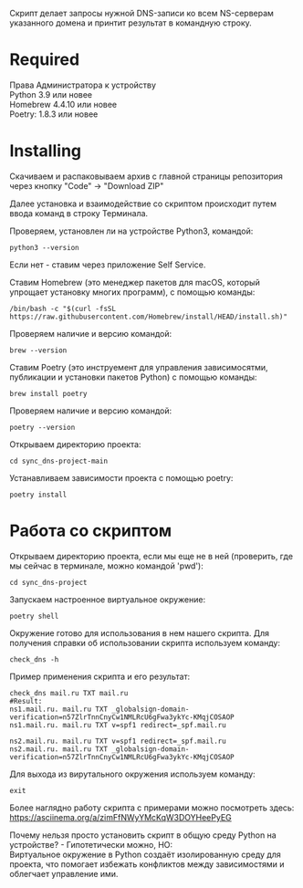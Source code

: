 Скрипт делает запросы нужной DNS-записи ко всем NS-серверам указанного домена и принтит результат в командную строку.

# Required
Права Администратора к устройству  
Python 3.9 или новее  
Homebrew 4.4.10 или новее  
Poetry: 1.8.3 или новее  
    
# Installing

Скачиваем и распаковываем архив с главной страницы репозитория через кнопку "Code" -> "Download ZIP"

Далее установка и взаимодействие со скриптом происходит путем ввода команд в строку Терминала.

Проверяем, установлен ли на устройстве Python3, командой:
    
    python3 --version
Если нет - ставим через приложение Self Service.

Ставим Homebrew (это менеджер пакетов для macOS, который упрощает установку многих программ), с помощью команды:

    /bin/bash -c "$(curl -fsSL https://raw.githubusercontent.com/Homebrew/install/HEAD/install.sh)"
Проверяем наличие и версию командой:
    
    brew --version

Ставим Poetry (это инструемент для управления зависимосятми, публикации и установки пакетов Python) с помощью команды:

    brew install poetry
Проверяем наличие и версию командой:

    poetry --version

Открываем директорию проекта:
    
    cd sync_dns-project-main

Устанавливаем зависимости проекта с помощью poetry:
    
    poetry install

# Работа со скриптом

Открываем директорию проекта, если мы еще не в ней (проверить, где мы сейчас в терминале, можно командой 'pwd'):
    
    cd sync_dns-project
    
Запускаем настроенное виртуальное окружение:
    
    poetry shell

Окружение готово для использования в нем нашего скрипта. Для получения справки об использовании скрипта используем команду:
    
    check_dns -h

Пример применения скрипта и его результат:

    check_dns mail.ru TXT mail.ru
    #Result:
    ns1.mail.ru. mail.ru TXT _globalsign-domain-verification=n57ZlrTnnCnyCw1NMLRcU6gFwa3ykYc-KMqjCOSAOP
    ns1.mail.ru. mail.ru TXT v=spf1 redirect=_spf.mail.ru
    
    ns2.mail.ru. mail.ru TXT v=spf1 redirect=_spf.mail.ru
    ns2.mail.ru. mail.ru TXT _globalsign-domain-verification=n57ZlrTnnCnyCw1NMLRcU6gFwa3ykYc-KMqjCOSAOP

Для выхода из вирутального окружения используем команду:
    
    exit

Более наглядно работу скрипта с примерами можно посмотреть здесь:  
https://asciinema.org/a/zimFfNWyYMcKqW3DOYHeePyEG

Почему нельзя просто установить скрипт в общую среду Python на устройстве? - Гипотетически можно, НО:  
Виртуальное окружение в Python создаёт изолированную среду для проекта, что помогает избежать конфликтов между зависимостями и облегчает управление ими.
